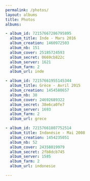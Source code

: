 ```yaml
---
permalink: /photos/
layout: albums
title: Photos
albums:

- album_id: 72157667286795895
  album_title: Inde - Mars 2016
  album_creation: 1460972503
  album_nb: 151
  album_cover: 25185724593
  album_secret: 0669cb822c
  album_server: 1621
  album_farm: 2
  album_url: inde

- album_id: 72157661955145344
  album_title: Grèce - Avril 2015
  album_creation: 1454580657
  album_nb: 38
  album_cover: 24692689322
  album_secret: 38e6ca0fe7
  album_server: 1693
  album_farm: 2
  album_url: grece

- album_id: 72157661807752514
  album_title: Indonésie - Mai 2008
  album_creation: 1454235051
  album_nb: 52
  album_cover: 24358019979
  album_secret: 2fb8dcb745
  album_server: 1585
  album_farm: 2
  album_url: indonesie

---
```

